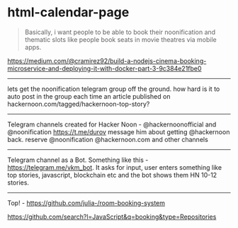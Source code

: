 # html-calendar-page



> Basically, i want people to be able to book their noonification and thematic slots like people book seats in movie theatres via mobile apps.

https://medium.com/@cramirez92/build-a-nodejs-cinema-booking-microservice-and-deploying-it-with-docker-part-3-9c384e21fbe0

---

lets get the noonification telegram group off the ground. how hard is it to auto post in the group each time an article published on hackernoon.com/tagged/hackernoon-top-story?

---

Telegram channels created for Hacker Noon  - @hackernoonofficial and @noonification
https://t.me/durov message him about getting @hackernoon back. reserve @noonification @hackernoon.com and other channels

---

Telegram channel as a Bot. Something like this - https://telegram.me/vkm_bot. It asks for input, user enters something like top stories, javascript, blockchain etc and the bot shows them HN 10-12 stories.

---

Top! - https://github.com/julia-/room-booking-system

https://github.com/search?l=JavaScript&q=booking&type=Repositories
